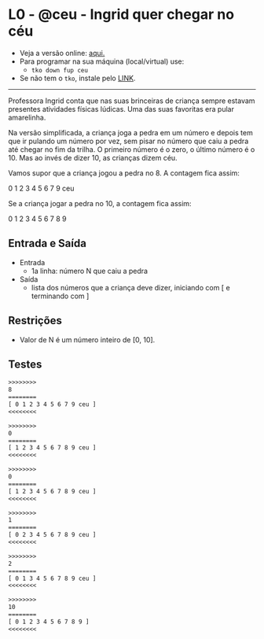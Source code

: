 # L0 - @ceu - Ingrid quer chegar no céu

- Veja a versão online: [aqui.](https://github.com/qxcodefup/arcade/blob/master/base/ceu/Readme.md)
- Para programar na sua máquina (local/virtual) use:
  - `tko down fup ceu`
- Se não tem o `tko`, instale pelo [LINK](https://github.com/senapk/tko#tko).

---

Professora Ingrid conta que nas suas brinceiras de criança sempre estavam presentes atividades físicas lúdicas. Uma das suas favoritas era pular amarelinha.

Na versão simplificada, a criança joga a pedra em um número e depois tem que ir pulando um número por vez, sem pisar no número que caiu a pedra até chegar no fim da trilha. O primeiro número é o zero, o último número é o 10. Mas ao invés de dizer 10, as crianças dizem céu.

Vamos supor que a criança jogou a pedra no 8. A contagem fica assim:

0 1 2 3 4 5 6 7 9 ceu

Se a criança jogar a pedra no 10, a contagem fica assim:

0 1 2 3 4 5 6 7 8 9

## Entrada e Saída

- Entrada
  - 1a linha: número N que caiu a pedra
- Saída
  - lista dos números que a criança deve dizer, iniciando com \[ e terminando com \]

## Restrições

- Valor de N é um número inteiro de \[0, 10\].

## Testes

```txt
>>>>>>>>
8
========
[ 0 1 2 3 4 5 6 7 9 ceu ]
<<<<<<<<

>>>>>>>>
0
========
[ 1 2 3 4 5 6 7 8 9 ceu ]
<<<<<<<<

>>>>>>>>
0
========
[ 1 2 3 4 5 6 7 8 9 ceu ]
<<<<<<<<

>>>>>>>>
1
========
[ 0 2 3 4 5 6 7 8 9 ceu ]
<<<<<<<<

>>>>>>>>
2
========
[ 0 1 3 4 5 6 7 8 9 ceu ]
<<<<<<<<

>>>>>>>>
10
========
[ 0 1 2 3 4 5 6 7 8 9 ]
<<<<<<<<

```
